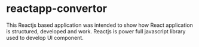 # reactapp-convertor
This Reactjs based application was intended to show how React application is structured, developed and work. Reactjs is power full javascript library
used to develop UI component. 
